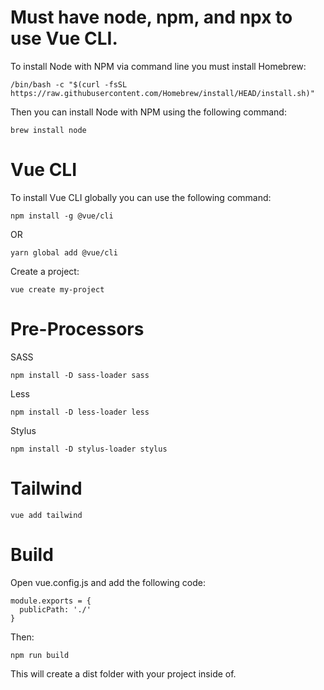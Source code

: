 # Must have node, npm, and npx to use Vue CLI.

To install Node with NPM via command line you must install Homebrew:
```
/bin/bash -c "$(curl -fsSL https://raw.githubusercontent.com/Homebrew/install/HEAD/install.sh)"
```

Then you can install Node with NPM using the following command:
```
brew install node
```

# Vue CLI

To install Vue CLI globally you can use the following command:
```
npm install -g @vue/cli
```
OR
```
yarn global add @vue/cli
```

Create a project:
```
vue create my-project
```

# Pre-Processors

SASS
```
npm install -D sass-loader sass
```

Less
```
npm install -D less-loader less
```

Stylus
```
npm install -D stylus-loader stylus
```


# Tailwind

```
vue add tailwind
```

# Build

Open vue.config.js and add the following code:
```
module.exports = {
  publicPath: './'
}
```

Then:
```
npm run build
```

This will create a dist folder with your project inside of.
